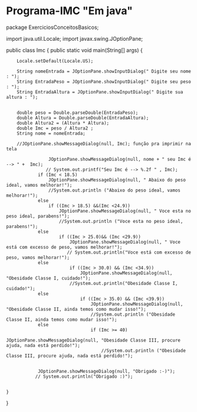 # Programa-IMC "Em java"

package ExerciciosConceitosBasicos;

import java.util.Locale;
import javax.swing.JOptionPane;

public class Imc {
	public static void main(String[] args) {
		
		Locale.setDefault(Locale.US);
		
		String nomeEntrada = JOptionPane.showInputDialog(" Digite seu nome : ");
		String EntradaPeso = JOptionPane.showInputDialog(" Digite seu peso : ");
		String EntradaAltura = JOptionPane.showInputDialog(" Digite sua altura : ");
		
		
		double peso = Double.parseDouble(EntradaPeso);
		double Altura = Double.parseDouble(EntradaAltura);
		double Altura2 = (Altura * Altura);
		double Imc = peso / Altura2 ;
		String nome = nomeEntrada;
		
		//JOptionPane.showMessageDialog(null, Imc); função pra imprimir na tela
		
	            	JOptionPane.showMessageDialog(null, nome + " seu Imc é --> " +  Imc);
		           // System.out.printf("Seu Imc é --> %.2f " , Imc);
				if (Imc < 18.5)
					JOptionPane.showMessageDialog(null, " Abaixo do peso ideal, vamos melhorar!");
		            //System.out.println ("Abaixo do peso ideal, vamos melhorar!");
		        else
		            if ((Imc > 18.5) &&(Imc <24.9))
		            	JOptionPane.showMessageDialog(null, " Voce esta no peso ideal, parabens!");
		                //System.out.println ("Voce esta no peso ideal, parabens!");
		        else
		                if ((Imc > 25.0)&& (Imc <29.9))
		                	JOptionPane.showMessageDialog(null, " Voce está com excesso de peso, vamos melhorar!");
		                   // System.out.println("Voce está com excesso de peso, vamos melhorar!");
		        else
		                    if ((Imc > 30.0) && (Imc <34.9))
		                    	JOptionPane.showMessageDialog(null, "Obesidade Classe I, cuidado!");	
		                    //System.out.println("Obesidade Classe I, cuidado!");
		        else
		                        if ((Imc > 35.0) && (Imc <39.9))
		                        	JOptionPane.showMessageDialog(null, "Obesidade Classe II, ainda temos como mudar isso!");
		                            //System.out.println ("Obesidade Classe II, ainda temos como mudar isso!");
		        else 
		                            if (Imc >= 40)
		                            	JOptionPane.showMessageDialog(null, "Obesidade Classe III, procure ajuda, nada está perdido!");
		                                //System.out.println ("Obesidade Classe III, procure ajuda, nada está perdido!");
		                   
		                            
				JOptionPane.showMessageDialog(null, "Obrigado :-)");
		       // System.out.println("Obrigado :)");
					
								
	}

}
